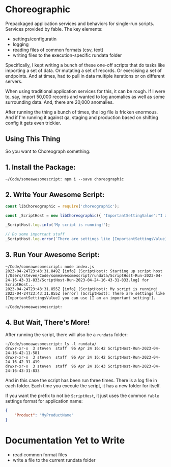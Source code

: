 # Choreographic

Prepackaged application services and behaviors for single-run scripts.  Services provided by fable.  The key elements:

* settings/configuratin
* logging
* reading files of common formats (csv, text)
* writing files to the execution-specific rundata folder

Specifically, I kept writing a bunch of these one-off scripts that do tasks like importing a set of data.  Or mutating a set of records.  Or exercising a set of endpoints.  And at times, had to pull in data multiple iterations or on different servers.

When using traditional application services for this, it can be rough.  If I were to, say, import 50,000 records and wanted to log anomalies as well as some surrounding data.  And, there are 20,000 anomalies.

After running the thing a bunch of times, the log file is fricken enormous.  And if I'm running it against qa, staging and production based on shifting config it gets even trickier.

## Using This Thing

So you want to Choreograph something:

## 1. Install the Package:

`~/Code/someawesomescript: npm i --save choreographic`

## 2. Write Your Awesome Script:

```js
const libChoreographic = require('choreographic');

const _ScriptHost = new libChoreographic({ "ImportantSettingValue":"I am an important setting!" });

_ScriptHost.log.info('My script is running!');

// Do some important stuff
_ScriptHost.log.error(`There are settings like [ImportantSettingsValue] you can use [${_ScriptHost.settings.ImportantSettingValue}].`);
```

## 3. Run Your Awesome Script:

```
~/Code/someawesomescript: node index.js
2023-04-24T23:43:31.849Z [info] (ScriptHost): Starting up script host [/Users/steven/Code/someawesomescript/rundata/ScriptHost-Run-2023-04-24-16-43-31-833/ScriptHost-Run-2023-04-24-16-43-31-833.log] for ScriptHost...
2023-04-24T23:43:31.855Z [info] (ScriptHost): My script is running!
2023-04-24T23:43:31.855Z [error] (ScriptHost): There are settings like [ImportantSettingsValue] you can use [I am an important setting!].

~/Code/someawesomescript:
```

## 4. But Wait, There's More!

After running the script, there will also be a `rundata` folder:

```
~/Code/someawesomescript: ls -l rundata/
drwxr-xr-x  3 steven  staff  96 Apr 24 16:42 ScriptHost-Run-2023-04-24-16-42-11-581
drwxr-xr-x  3 steven  staff  96 Apr 24 16:42 ScriptHost-Run-2023-04-24-16-42-31-419
drwxr-xr-x  3 steven  staff  96 Apr 24 16:43 ScriptHost-Run-2023-04-24-16-43-31-833
```

And in this case the script has been run three times.  There is a log file in each folder.  Each time you execute the script, it has a new folder for itself.

If you want the prefix to not be `ScriptHost`, it just uses the common `fable` settings format for application name: 

```json
{
	"Product": "MyProductName"
}
```

# Documentation Yet to Write

* read common format files
* write a file to the current rundata folder

